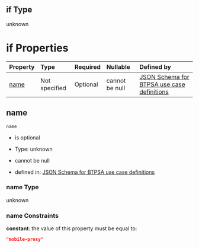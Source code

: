 ## if Type

unknown

# if Properties

| Property      | Type          | Required | Nullable       | Defined by                                                                                                                                                                                                        |
| :------------ | :------------ | :------- | :------------- | :---------------------------------------------------------------------------------------------------------------------------------------------------------------------------------------------------------------- |
| [name](#name) | Not specified | Optional | cannot be null | [JSON Schema for BTPSA use case definitions](btpsa-usecase-properties-services-items-allof-1-then-allof-67-if-properties-name.md "undefined#/properties/services/items/allOf/1/then/allOf/67/if/properties/name") |

## name



`name`

*   is optional

*   Type: unknown

*   cannot be null

*   defined in: [JSON Schema for BTPSA use case definitions](btpsa-usecase-properties-services-items-allof-1-then-allof-67-if-properties-name.md "undefined#/properties/services/items/allOf/1/then/allOf/67/if/properties/name")

### name Type

unknown

### name Constraints

**constant**: the value of this property must be equal to:

```json
"mobile-proxy"
```
